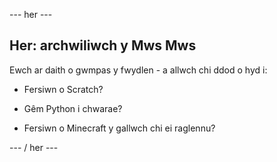 \--- her \---

## Her: archwiliwch y Mws Mws

Ewch ar daith o gwmpas y fwydlen - a allwch chi ddod o hyd i:

+ Fersiwn o Scratch?

+ Gêm Python i chwarae?

+ Fersiwn o Minecraft y gallwch chi ei raglennu?

\--- / her \---